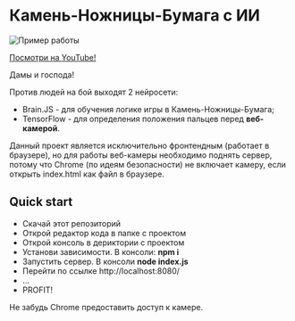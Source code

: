 # Камень-Ножницы-Бумага с ИИ

![Пример работы](https://media.giphy.com/media/86O4qkmYBk2R1n2TJ4/giphy.gif)

[Посмотри на YouTube!](https://www.youtube.com/watch?v=z4mU6en1Hg0)

Дамы и господа!  

Против людей на бой выходят 2 нейросети:  
* Brain.JS - для обучения логике игры в Камень-Ножницы-Бумага;
* TensorFlow - для определения положения пальцев перед **веб-камерой**.  

Данный проект является исключительно фронтендным (работает в браузере), но для работы веб-камеры необходимо поднять сервер, потому что Chrome (по идеям безопасности) не включает камеру, если открыть index.html как файл в браузере.  

## Quick start

* Скачай этот репозиторий
* Открой редактор кода в папке с проектом
* Открой консоль в дериктории с проектом
* Установи зависимости. В консоли: **npm i**
* Запустить сервер. В консоли **node index.js**
* Перейти по ссылке http://localhost:8080/
* ...
* PROFIT!

Не забудь Chrome предоставить доступ к камере.
